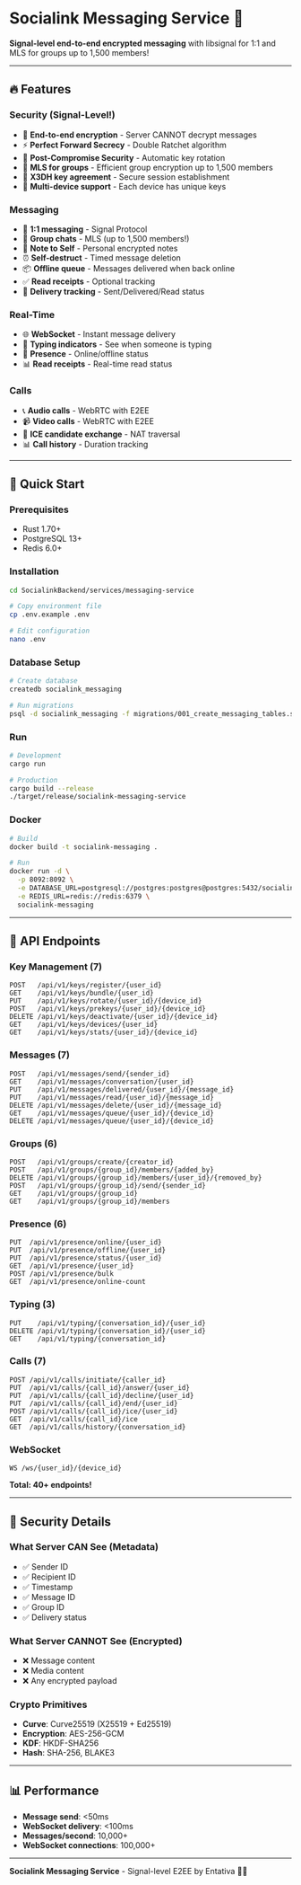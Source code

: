 # Socialink Messaging Service 🔐

**Signal-level end-to-end encrypted messaging** with libsignal for 1:1 and MLS for groups up to 1,500 members!

---

## 🔥 Features

### Security (Signal-Level!)
- 🔐 **End-to-end encryption** - Server CANNOT decrypt messages
- ⚡ **Perfect Forward Secrecy** - Double Ratchet algorithm
- 🔄 **Post-Compromise Security** - Automatic key rotation
- 👥 **MLS for groups** - Efficient group encryption up to 1,500 members
- 🔑 **X3DH key agreement** - Secure session establishment
- 📱 **Multi-device support** - Each device has unique keys

### Messaging
- 💬 **1:1 messaging** - Signal Protocol
- 👥 **Group chats** - MLS (up to 1,500 members!)
- 📝 **Note to Self** - Personal encrypted notes
- ⏰ **Self-destruct** - Timed message deletion
- 📦 **Offline queue** - Messages delivered when back online
- ✅ **Read receipts** - Optional tracking
- 📨 **Delivery tracking** - Sent/Delivered/Read status

### Real-Time
- 🌐 **WebSocket** - Instant message delivery
- 👀 **Typing indicators** - See when someone is typing
- 💚 **Presence** - Online/offline status
- 📊 **Read receipts** - Real-time read status

### Calls
- 📞 **Audio calls** - WebRTC with E2EE
- 📹 **Video calls** - WebRTC with E2EE
- 🔄 **ICE candidate exchange** - NAT traversal
- 📊 **Call history** - Duration tracking

---

## 🚀 Quick Start

### Prerequisites
- Rust 1.70+
- PostgreSQL 13+
- Redis 6.0+

### Installation

```bash
cd SocialinkBackend/services/messaging-service

# Copy environment file
cp .env.example .env

# Edit configuration
nano .env
```

### Database Setup

```bash
# Create database
createdb socialink_messaging

# Run migrations
psql -d socialink_messaging -f migrations/001_create_messaging_tables.sql
```

### Run

```bash
# Development
cargo run

# Production
cargo build --release
./target/release/socialink-messaging-service
```

### Docker

```bash
# Build
docker build -t socialink-messaging .

# Run
docker run -d \
  -p 8092:8092 \
  -e DATABASE_URL=postgresql://postgres:postgres@postgres:5432/socialink_messaging \
  -e REDIS_URL=redis://redis:6379 \
  socialink-messaging
```

---

## 📡 API Endpoints

### Key Management (7)
```
POST   /api/v1/keys/register/{user_id}
GET    /api/v1/keys/bundle/{user_id}
PUT    /api/v1/keys/rotate/{user_id}/{device_id}
POST   /api/v1/keys/prekeys/{user_id}/{device_id}
DELETE /api/v1/keys/deactivate/{user_id}/{device_id}
GET    /api/v1/keys/devices/{user_id}
GET    /api/v1/keys/stats/{user_id}/{device_id}
```

### Messages (7)
```
POST   /api/v1/messages/send/{sender_id}
GET    /api/v1/messages/conversation/{user_id}
PUT    /api/v1/messages/delivered/{user_id}/{message_id}
PUT    /api/v1/messages/read/{user_id}/{message_id}
DELETE /api/v1/messages/delete/{user_id}/{message_id}
GET    /api/v1/messages/queue/{user_id}/{device_id}
DELETE /api/v1/messages/queue/{user_id}/{device_id}
```

### Groups (6)
```
POST   /api/v1/groups/create/{creator_id}
POST   /api/v1/groups/{group_id}/members/{added_by}
DELETE /api/v1/groups/{group_id}/members/{user_id}/{removed_by}
POST   /api/v1/groups/{group_id}/send/{sender_id}
GET    /api/v1/groups/{group_id}
GET    /api/v1/groups/{group_id}/members
```

### Presence (6)
```
PUT  /api/v1/presence/online/{user_id}
PUT  /api/v1/presence/offline/{user_id}
PUT  /api/v1/presence/status/{user_id}
GET  /api/v1/presence/{user_id}
POST /api/v1/presence/bulk
GET  /api/v1/presence/online-count
```

### Typing (3)
```
PUT    /api/v1/typing/{conversation_id}/{user_id}
DELETE /api/v1/typing/{conversation_id}/{user_id}
GET    /api/v1/typing/{conversation_id}
```

### Calls (7)
```
POST /api/v1/calls/initiate/{caller_id}
PUT  /api/v1/calls/{call_id}/answer/{user_id}
PUT  /api/v1/calls/{call_id}/decline/{user_id}
PUT  /api/v1/calls/{call_id}/end/{user_id}
POST /api/v1/calls/{call_id}/ice/{user_id}
GET  /api/v1/calls/{call_id}/ice
GET  /api/v1/calls/history/{conversation_id}
```

### WebSocket
```
WS /ws/{user_id}/{device_id}
```

**Total: 40+ endpoints!**

---

## 🔐 Security Details

### What Server CAN See (Metadata)
- ✅ Sender ID
- ✅ Recipient ID
- ✅ Timestamp
- ✅ Message ID
- ✅ Group ID
- ✅ Delivery status

### What Server CANNOT See (Encrypted)
- ❌ Message content
- ❌ Media content
- ❌ Any encrypted payload

### Crypto Primitives
- **Curve**: Curve25519 (X25519 + Ed25519)
- **Encryption**: AES-256-GCM
- **KDF**: HKDF-SHA256
- **Hash**: SHA-256, BLAKE3

---

## 📊 Performance

- **Message send**: <50ms
- **WebSocket delivery**: <100ms
- **Messages/second**: 10,000+
- **WebSocket connections**: 100,000+

---

**Socialink Messaging Service** - Signal-level E2EE by Entativa 🔐🔥
